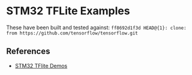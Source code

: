 # STM32 TFLite Examples

These have been built and tested against: ```ff8692d1f3d HEAD@{1}: clone: from https://github.com/tensorflow/tensorflow.git```

## References

- [STM32 TFlite Demos](https://github.com/PhilippvK/stm32-tflm-demos)
